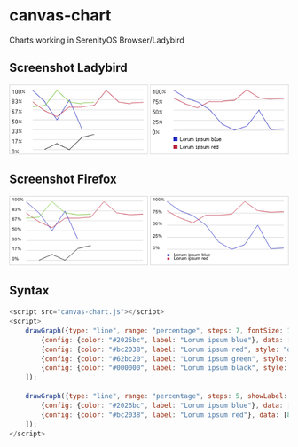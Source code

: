 # canvas-chart
Charts working in SerenityOS Browser/Ladybird

## Screenshot Ladybird

![](https://raw.githubusercontent.com/Xexxa/canvas-chart/main/screenshot-ladybird.png)

## Screenshot Firefox

![](https://raw.githubusercontent.com/Xexxa/canvas-chart/main/screenshot-firefox.png)


## Syntax
```javascript
<script src="canvas-chart.js"></script>
<script>
    drawGraph({type: "line", range: "percentage", steps: 7, fontSize: 10, fontFamily: "Arial", showLabel: false, padding: 10, elementId: "myCanvas"}, [
        {config: {color: "#2026bc", label: "Lorum ipsum blue"}, data: [99, 80, 50, 83, 35]}, 
        {config: {color: "#bc2038", label: "Lorum ipsum red", style: "dotted"}, data: [80, 65, 55, 71, 71, 73, 99, 80, 77, 78]}, 
        {config: {color: "#62bc20", label: "Lorum ipsum green", style: "dashed"}, data: [71, 73, 99, 80, 77, 78]},
        {config: {color: "#000000", label: "Lorum ipsum black", style: "solid"}, data: [null, 0, 10, 0, 20, 25]}
    ]);

    drawGraph({type: "line", range: "percentage", steps: 5, showLabel: true, elementId: "myCanvas2"}, [
        {config: {color: "#2026bc", label: "Lorum ipsum blue"}, data: [99, 80, 70, 50, 15, 0, 10, 50, 1, 3]}, 
        {config: {color: "#bc2038", label: "Lorum ipsum red"}, data: [80, 65, 55, 71, 71, 73, 99, 80, 77, 78]}, 
    ]);
</script>
```
